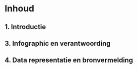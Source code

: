 # Inhoud

##  1. Introductie

##  3. Infographic en verantwoording

##  4. Data representatie en bronvermelding

